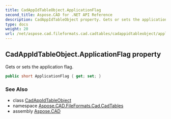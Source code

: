 ```yaml
---
title: CadAppIdTableObject.ApplicationFlag
second_title: Aspose.CAD for .NET API Reference
description: CadAppIdTableObject property. Gets or sets the application flag
type: docs
weight: 20
url: /net/aspose.cad.fileformats.cad.cadtables/cadappidtableobject/applicationflag/
---
```

## CadAppIdTableObject.ApplicationFlag property

Gets or sets the application flag.

```csharp
public short ApplicationFlag { get; set; }
```

### See Also

* class [CadAppIdTableObject](../)
* namespace [Aspose.CAD.FileFormats.Cad.CadTables](../../cadappidtableobject/)
* assembly [Aspose.CAD](../../../)


